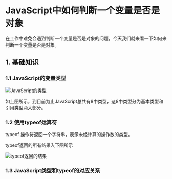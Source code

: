 # JavaScript中如何判断一个变量是否是对象

在工作中难免会遇到判断一个变量是否是对象的问题，今天我们就来看一下如何来判断一个变量是否是对象。

## 1. 基础知识

### 1.1  JavaScript的变量类型

![JavaScript的类型](https://raw.githubusercontent.com/shimmergem/Frontend/master/2020-07-26/img/JavaScript%E7%9A%84%E7%B1%BB%E5%9E%8B.png)

如上图所示，到目前为止JavaScript总共有8中类型，这8中类型分为基本类型和引用类型两大部分。

### 1.2 使用typeof运算符

typeof 操作符返回一个字符串，表示未经计算的操作数的类型。

typeof返回的所有结果入下图所示

![typeof返回的结果](https://raw.githubusercontent.com/shimmergem/Frontend/master/2020-07-26/img/typeof%E8%BF%94%E5%9B%9E%E7%9A%84%E7%BB%93%E6%9E%9C.png)



### 1.3 JavaScript类型和typeof的对应关系

